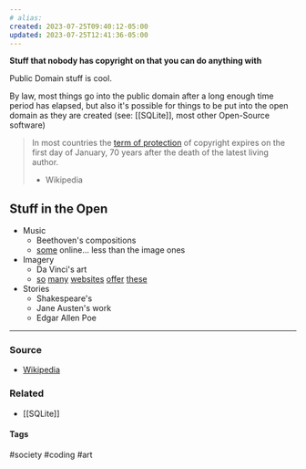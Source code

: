 ```yaml
---
# alias:
created: 2023-07-25T09:40:12-05:00
updated: 2023-07-25T12:41:36-05:00
---
```

**Stuff that nobody has copyright on that you can do anything with**

Public Domain stuff is cool. 

By law, most things go into the public domain after a long enough time period has elapsed, but also it's possible for things to be put into the open domain as they are created (see: [[SQLite]], most other Open-Source software)

> In most countries the [term of protection](https://en.m.wikipedia.org/wiki/List_of_countries%27_copyright_lengths "List of countries' copyright lengths") of copyright expires on the first day of January, 70 years after the death of the latest living author.
> - Wikipedia

## Stuff in the Open
- Music
	- Beethoven's compositions
	- [some](https://freepd.com/scoring.php) online... less than the image ones
- Imagery
	- Da Vinci's art
	- [so](https://unsplash.com/images/stock/public-domain) [many](https://www.pexels.com/public-domain-images/) [websites](https://www.loc.gov/free-to-use/) [offer](https://www.publicdomainpictures.net/en/) [these](https://pixnio.com)
- Stories
	- Shakespeare's
	- Jane Austen's work
	- Edgar Allen Poe

---
### Source
- [Wikipedia](https://en.wikipedia.org/wiki/Public_domain)

### Related
- [[SQLite]]

#### Tags
#society #coding #art 